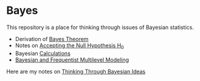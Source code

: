 # Bayes

This repository is a place for thinking through issues of Bayesian statistics.

* Derivation of [Bayes Theorem](./Bayes-Theorem/Bayes-Theorem.html)
* Notes on [Accepting the Null Hypothesis H<sub>0</sub>](./accepting-H0/accepting-H0.pdf)
* Bayesian [Calculations](./Bayesian-calculations/index.pdf)
* [Bayesian and Frequentist Multilevel Modeling](./Bayesian-and-frequentist-MLM/Bayesian-and-frequentist-MLM.pdf)

Here are my notes on [Thinking Through Bayesian Ideas](https://agrogan.shinyapps.io/Thinking-Through-Bayes/)